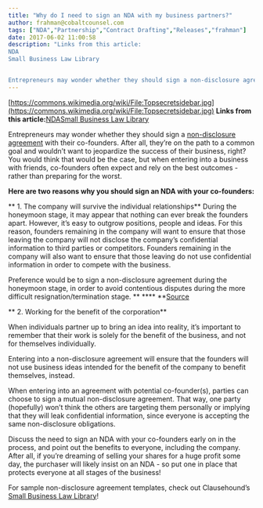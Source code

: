 ```yaml
---
title: "Why do I need to sign an NDA with my business partners?"
author: frahman@cobaltcounsel.com
tags: ["NDA","Partnership","Contract Drafting","Releases","frahman"]
date: 2017-06-02 11:00:58
description: "Links from this article:
NDA
Small Business Law Library


Entrepreneurs may wonder whether they should sign a non-disclosure agreement with their co-foun..."
---
```


[https://commons.wikimedia.org/wiki/File:Topsecretsidebar.jpg](https://commons.wikimedia.org/wiki/File:Topsecretsidebar.jpg)
**Links from this article:**[NDA](https://clausehound.com/legal-contract/15656)[Small Business Law Library](https://clausehound.com/small-business-law-library/)

Entrepreneurs may wonder whether they should sign a [non-disclosure agreement](https://clausehound.com/legal-contract/15656) with their co-founders. After all, they’re on the path to a common goal and wouldn’t want to jeopardize the success of their business, right? You would think that would be the case, but when entering into a business with friends, co-founders often expect and rely on the best outcomes - rather than preparing for the worst.

**Here are two reasons why you should sign an NDA with your co-founders:**

 

** 1. The company will survive the individual relationships**
During the honeymoon stage, it may appear that nothing can ever break the founders apart. However, it’s easy to outgrow positions, people and ideas. For this reason, founders remaining in the company will want to ensure that those leaving the company will not disclose the company’s confidential information to third parties or competitors. Founders remaining in the company will also want to ensure that those leaving do not use confidential information in order to compete with the business.

Preference would be to sign a non-disclosure agreement during the honeymoon stage, in order to avoid contentious disputes during the more difficult resignation/termination stage.
** **** **[Source](https://pixabay.com/en/sunset-couple-cloud-island-beach-1855191/)

 

** 2. Working for the benefit of the corporation**

When individuals partner up to bring an idea into reality, it’s important to remember that their work is solely for the benefit of the business, and not for themselves individually.

Entering into a non-disclosure agreement will ensure that the founders will not use business ideas intended for the benefit of the company to benefit themselves, instead.

When entering into an agreement with potential co-founder(s), parties can choose to sign a mutual non-disclosure agreement. That way, one party (hopefully) won’t think the others are targeting them personally or implying that they will leak confidential information, since everyone is accepting the same non-disclosure obligations.

Discuss the need to sign an NDA with your co-founders early on in the process, and point out the benefits to everyone, including the company.  After all, if you’re dreaming of selling your shares for a huge profit some day, the purchaser will likely insist on an NDA - so put one in place that protects everyone at all stages of the business!

 

For sample non-disclosure agreement templates, check out Clausehound’s [Small Business Law Library](https://clausehound.com/small-business-law-library/)!